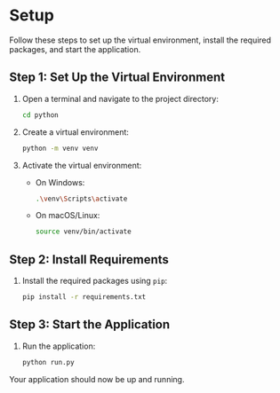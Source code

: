 # Setup

Follow these steps to set up the virtual environment, install the required packages, and start the application.

## Step 1: Set Up the Virtual Environment

1. Open a terminal and navigate to the project directory:
    ```sh
    cd python
    ```

2. Create a virtual environment:
    ```sh
    python -m venv venv
    ```

3. Activate the virtual environment:
    - On Windows:
        ```sh
        .\venv\Scripts\activate
        ```
    - On macOS/Linux:
        ```sh
        source venv/bin/activate
        ```

## Step 2: Install Requirements

1. Install the required packages using `pip`:
    ```sh
    pip install -r requirements.txt
    ```

## Step 3: Start the Application

1. Run the application:
    ```sh
    python run.py
    ```

Your application should now be up and running.